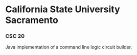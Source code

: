 # California State University Sacramento
### CSC 20

Java implementation of a command line logic circuit builder. 
